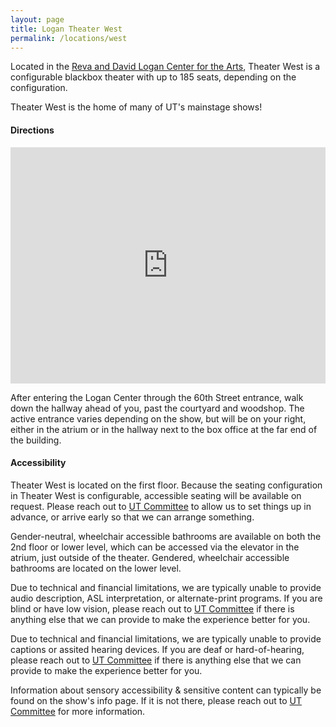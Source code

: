 ```yaml
---
layout: page
title: Logan Theater West
permalink: /locations/west
---
```


Located in the [Reva and David Logan Center for the Arts](https://www.logancenter.uchicago.edu/), Theater West is a configurable blackbox theater with up to 185 seats, depending on the configuration. 

Theater West is the home of many of UT's mainstage shows!

#### **Directions**

<iframe src="https://www.google.com/maps/embed?pb=!1m18!1m12!1m3!1d1250!2d-87.60396645757874!3d41.785484267101!2m3!1f0!2f0!3f0!3m2!1i1024!2i768!4f13.1!3m3!1m2!1s0x880e293b56e5605f%3A0x6c39cb25111a7dc8!2sReva%20and%20David%20Logan%20Center%20for%20the%20Arts!5e1!3m2!1sen!2sca!4v1750468816602!5m2!1sen!2sca" style="border:0; display:block; margin:auto; margin-bottom:0.5rem; width:min(100%, 600px); aspect-ratio:4/3" allowfullscreen="" loading="lazy" referrerpolicy="no-referrer-when-downgrade"></iframe>

After entering the Logan Center through the 60th Street entrance, walk down the hallway ahead of you, past the courtyard and woodshop. The active entrance varies depending on the show, but will be on your right, either in the atrium or in the hallway next to the box office at the far end of the building. 

#### **Accessibility**

Theater West is located on the first floor. Because the seating configuration in Theater West is configurable, accessible seating will be available on request. Please reach out to [UT Committee](mailto:ut-committee@uchicago.edu) to allow us to set things up in advance, or arrive early so that we can arrange something. 

Gender-neutral, wheelchair accessible bathrooms are available on both the 2nd floor or lower level, which can be accessed via the elevator in the atrium, just outside of the theater. Gendered, wheelchair accessible bathrooms are located on the lower level.

Due to technical and financial limitations, we are typically unable to provide audio description, ASL interpretation, or alternate-print programs. If you are blind or have low vision, please reach out to [UT Committee](mailto:ut-committee@uchicago.edu) if there is anything else that we can provide to make the experience better for you.

Due to technical and financial limitations, we are typically unable to provide captions or assited hearing devices. If you are deaf or hard-of-hearing, please reach out to [UT Committee](mailto:ut-committee@uchicago.edu) if there is anything else that we can provide to make the experience better for you.

Information about sensory accessibility & sensitive content can typically be found on the show's info page. If it is not there, please reach out to [UT Committee](mailto:ut-committee@uchicago.edu) for more information.
